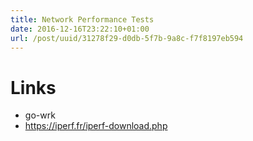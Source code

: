 ```yaml
---
title: Network Performance Tests
date: 2016-12-16T23:22:10+01:00
url: /post/uuid/31278f29-d0db-5f7b-9a8c-f7f8197eb594
---
```


# Links

- go-wrk
- https://iperf.fr/iperf-download.php
